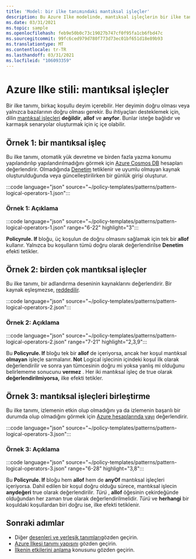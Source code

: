 ```yaml
---
title: 'Model: bir ilke tanımındaki mantıksal işleçler'
description: Bu Azure Ilke modelinde, mantıksal işleçlerin bir ilke tanımında nasıl kullanılacağına ilişkin örnekler verilmektedir.
ms.date: 03/31/2021
ms.topic: sample
ms.openlocfilehash: feb9e50b0c73c19027b747cf0f95fa1cb6fbd47c
ms.sourcegitcommit: 99fc6ced979d780f773d73ec01bf651d18e89b93
ms.translationtype: MT
ms.contentlocale: tr-TR
ms.lasthandoff: 03/31/2021
ms.locfileid: "106093359"
---
```

# <a name="azure-policy-pattern-logical-operators"></a>Azure Ilke stili: mantıksal işleçler

Bir ilke tanımı, birkaç koşullu deyim içerebilir. Her deyimin doğru olması veya yalnızca bazılarının doğru olması gerekir. Bu ihtiyaçları desteklemek için, dilin [mantıksal işleçleri](../concepts/definition-structure.md#logical-operators) **değildir**, **allof** ve **anyfor**. Bunlar isteğe bağlıdır ve karmaşık senaryolar oluşturmak için iç içe olabilir.

## <a name="sample-1-one-logical-operator"></a>Örnek 1: bir mantıksal işleç

Bu ilke tanımı, otomatik yük devretme ve birden fazla yazma konumu yapılandırılıp yapılandırılmadığını görmek için [Azure Cosmos DB](../../../cosmos-db/introduction.md) hesapları değerlendirir. Olmadığında [Denetim](../concepts/effects.md#audit) tetiklenir ve uyumlu olmayan kaynak oluşturulduğunda veya güncelleştirilirken bir günlük girişi oluşturur.

:::code language="json" source="~/policy-templates/patterns/pattern-logical-operators-1.json":::

### <a name="sample-1-explanation"></a>Örnek 1: Açıklama

:::code language="json" source="~/policy-templates/patterns/pattern-logical-operators-1.json" range="6-22" highlight="3":::

**Policyrule. If** bloğu, üç koşulun de doğru olmasını sağlamak için tek bir **allof** kullanır.
Yalnızca bu koşulların tümü doğru olarak değerlendirilse **Denetim** efekti tetikler.

## <a name="sample-2-multiple-logical-operators"></a>Örnek 2: birden çok mantıksal işleçler

Bu ilke tanımı, bir adlandırma deseninin kaynaklarını değerlendirir. Bir kaynak eşleşmezse, [reddedilir](../concepts/effects.md#deny).

:::code language="json" source="~/policy-templates/patterns/pattern-logical-operators-2.json":::

### <a name="sample-2-explanation"></a>Örnek 2: Açıklama

:::code language="json" source="~/policy-templates/patterns/pattern-logical-operators-2.json" range="7-21" highlight="2,3,9":::

Bu **Policyrule. If** bloğu tek bir **allof** de içeriyorsa, ancak her koşul mantıksal **olmayan** işleçle sarmalanır. **Not** Logical işlecinin içindeki koşul ilk olarak değerlendirilir ve sonra yan tümcesinin doğru mi yoksa yanlış mi olduğunu belirlememe sonucunu **vermez** . Her iki mantıksal işleç de true olarak **değerlendirilmiyorsa,** ilke efekti tetikler.

## <a name="sample-3-combining-logical-operators"></a>Örnek 3: mantıksal işleçleri birleştirme

Bu ilke tanımı, izlemenin etkin olup olmadığını ya da izlemenin başarılı bir durumda olup olmadığını görmek için [Azure hesaplarında yayı](/azure/developer/java/spring-framework) değerlendirir.

:::code language="json" source="~/policy-templates/patterns/pattern-logical-operators-3.json":::

### <a name="sample-3-explanation"></a>Örnek 3: Açıklama

:::code language="json" source="~/policy-templates/patterns/pattern-logical-operators-3.json" range="6-28" highlight="3,8":::

Bu **Policyrule. If** bloğu hem **allof** hem de **anyOf** mantıksal işleçleri içeriyorsa. Dahil edilen bir koşul doğru olduğu sürece, mantıksal işlecin **anydeğeri** true olarak değerlendirilir. _Türü_ , **allof** öğesinin çekirdeğünde olduğundan her zaman true olarak değerlendirilmelidir. _Türü_ ve **herhangi** bir koşuldaki koşullardan biri doğru ise, ilke efekti tetiklenir.

## <a name="next-steps"></a>Sonraki adımlar

- Diğer [desenleri ve yerleşik tanımları](./index.md)gözden geçirin.
- [Azure İlkesi tanımı yapısını](../concepts/definition-structure.md) gözden geçirin.
- [İlkenin etkilerini anlama](../concepts/effects.md) konusunu gözden geçirin.